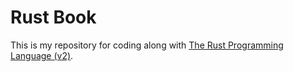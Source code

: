 # Rust Book
This is my repository for coding along with [The Rust Programming Language (v2)](http://rust-lang.github.io/book/).
